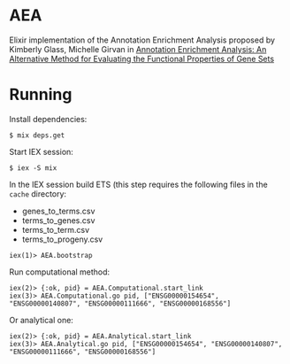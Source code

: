# AEA

Elixir implementation of the Annotation Enrichment Analysis proposed by Kimberly Glass, Michelle Girvan in [Annotation Enrichment Analysis: An Alternative Method for Evaluating the Functional Properties of Gene Sets](https://www.nature.com/articles/srep04191)

# Running
Install dependencies:
```
$ mix deps.get
```

Start IEX session:
```
$ iex -S mix
```

In the IEX session build ETS (this step requires the following files in the `cache` directory:
* genes_to_terms.csv
* terms_to_genes.csv
* terms_to_term.csv
* terms_to_progeny.csv
```
iex(1)> AEA.bootstrap
```

Run computational method:
```
iex(2)> {:ok, pid} = AEA.Computational.start_link
iex(3)> AEA.Computational.go pid, ["ENSG00000154654", "ENSG00000140807", "ENSG00000111666", "ENSG00000168556"]
```

Or analytical one:
```
iex(2)> {:ok, pid} = AEA.Analytical.start_link
iex(3)> AEA.Analytical.go pid, ["ENSG00000154654", "ENSG00000140807", "ENSG00000111666", "ENSG00000168556"]
```